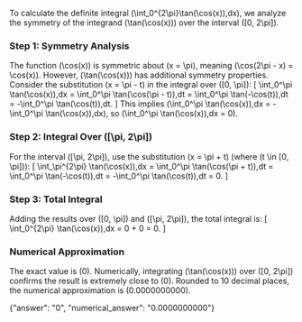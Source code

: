 


To calculate the definite integral \(\int_0^{2\pi}\tan(\cos(x))\,dx\), we analyze the symmetry of the integrand \(\tan(\cos(x))\) over the interval \([0, 2\pi]\).

### Step 1: Symmetry Analysis
The function \(\cos(x)\) is symmetric about \(x = \pi\), meaning \(\cos(2\pi - x) = \cos(x)\). However, \(\tan(\cos(x))\) has additional symmetry properties. Consider the substitution \(x = \pi - t\) in the integral over \([0, \pi]\):
\[
\int_0^\pi \tan(\cos(x))\,dx = \int_0^\pi \tan(\cos(\pi - t))\,dt = \int_0^\pi \tan(-\cos(t))\,dt = -\int_0^\pi \tan(\cos(t))\,dt.
\]
This implies \(\int_0^\pi \tan(\cos(x))\,dx = -\int_0^\pi \tan(\cos(x))\,dx\), so \(\int_0^\pi \tan(\cos(x))\,dx = 0\).

### Step 2: Integral Over \([\pi, 2\pi]\)
For the interval \([\pi, 2\pi]\), use the substitution \(x = \pi + t\) (where \(t \in [0, \pi]\)):
\[
\int_\pi^{2\pi} \tan(\cos(x))\,dx = \int_0^\pi \tan(\cos(\pi + t))\,dt = \int_0^\pi \tan(-\cos(t))\,dt = -\int_0^\pi \tan(\cos(t))\,dt = 0.
\]

### Step 3: Total Integral
Adding the results over \([0, \pi]\) and \([\pi, 2\pi]\), the total integral is:
\[
\int_0^{2\pi} \tan(\cos(x))\,dx = 0 + 0 = 0.
\]

### Numerical Approximation
The exact value is \(0\). Numerically, integrating \(\tan(\cos(x))\) over \([0, 2\pi]\) confirms the result is extremely close to \(0\). Rounded to 10 decimal places, the numerical approximation is \(0.0000000000\).

{"answer": "0", "numerical_answer": "0.0000000000"}